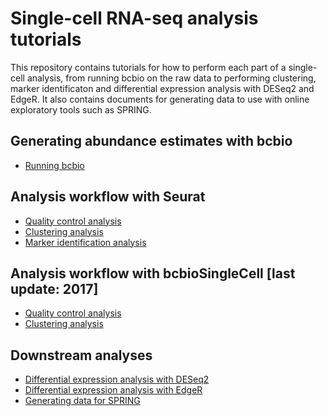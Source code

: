 # Single-cell RNA-seq analysis tutorials

This repository contains tutorials for how to perform each part of a single-cell analysis, from running bcbio on the raw data to performing clustering, marker identificaton and differential expression analysis with DESeq2 and EdgeR. It also contains documents for generating data to use with online exploratory tools such as SPRING.

## Generating abundance estimates with bcbio

- [Running bcbio](https://github.com/hbc/tutorials/blob/master/scRNAseq/scRNAseq_analysis_tutorial/lessons/01_bcbio_run.md)

## Analysis workflow with Seurat

- [Quality control analysis]()
- [Clustering analysis]()
- [Marker identification analysis]()

## Analysis workflow with bcbioSingleCell [last update: 2017]

- [Quality control analysis](https://github.com/hbc/tutorials/blob/master/scRNAseq/scRNAseq_analysis_tutorial/lessons/02_QC_report.md)
- [Clustering analysis](https://github.com/hbc/tutorials/blob/master/scRNAseq/scRNAseq_analysis_tutorial/lessons/clustering_report_bcbioSingleCell.md)

## Downstream analyses
- [Differential expression analysis with DESeq2]()
- [Differential expression analysis with EdgeR]()
- [Generating data for SPRING]()
